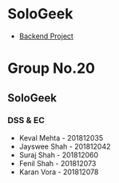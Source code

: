 # SoloGeek

- [Backend Project](https://github.com/SurajShah2503/BackEnd-SoloGeek)

<h1>Group No.20</h1>
<h2>SoloGeek</h2>
<h3>DSS & EC</h3>
<ul>
  <li>Keval Mehta - 201812035</li>
  <li>Jayswee Shah - 201812042</li>
  <li>Suraj Shah - 201812060</li>
  <li>Fenil Shah - 201812073</li>
  <li>Karan Vora - 201812078</li>
</ul>
  
